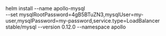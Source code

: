 helm install --name apollo-mysql \
  --set mysqlRootPassword=4gB5BTuZN3,mysqlUser=my-user,mysqlPassword=my-password,service.type=LoadBalancer \
    stable/mysql --version 0.12.0 --namespace apollo